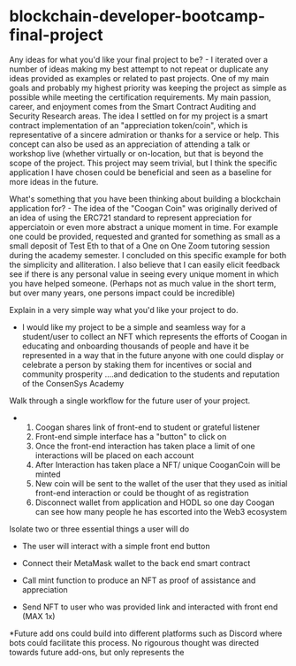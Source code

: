# blockchain-developer-bootcamp-final-project

Any ideas for what you'd like your final project to be?
      - I iterated over a number of ideas making my best attempt to not repeat or duplicate any ideas provided as examples or related to past projects.  One of my main goals and probably my highest priority was keeping the project as simple as possible while meeting the certification requirements.  My main passion, career, and enjoyment comes from the Smart Contract Auditing and Security Research areas.  The idea I settled on for my project is a smart contract implementation of an "appreciation token/coin", which is representative of a sincere admiration or thanks for a service or help. This concept can also be used as an appreciation of attending a talk or workshop live (whether virtually or on-location, but that is beyond the scope of the project.  This project may seem trivial, but I think the specific application I have chosen could be beneficial and seen as a baseline for more ideas in the future.



What's something that you have been thinking about building a blockchain application for?
      - The idea of the "Coogan Coin" was originally derived of an idea of using the ERC721 standard to represent appreciation for apperciatoin or even more abstract a unique moment in time. For example one could be provided, requested and granted for something as small as a small deposit of Test Eth to that of a One on One Zoom tutoring session during the academy semester.  I concluded on this specific example for both the simplicity and alliteration.  I also believe that I can easily elicit feedback see if there is any personal value in seeing every unique moment in which you have helped someone. (Perhaps not as much value in the short term, but over many years, one persons impact could be incredible)

Explain in a very simple way what you'd like your project to do.
  - I would like my project to be a simple and seamless way for a student/user to collect an NFT which represents the efforts of Coogan in educating and onboarding thousands of people and have it be represented in a way that in the future anyone with one could display or celebrate a person by staking them for incentives or social and community prosperity ....and dedication to the students and reputation of the ConsenSys Academy
  
  
Walk through a single workflow for the future user of your project.
  - 1) Coogan shares link of front-end to student or grateful listener
    2) Front-end simple interface has a "button" to click on
    3) Once the front-end interaction has taken place a limit of one interactions will be placed on each account
    4) After Interaction has taken place a NFT/ unique CooganCoin will be minted
    5) New coin will be sent to the wallet of the user that they used as initial front-end interaction or could be thought of as registration
    6) Disconnect wallet from application and HODL so one day Coogan can see how many people he has escorted into the Web3 ecosystem
  

Isolate two or three essential things a user will do
  - The user will interact with a simple front end button
  - Connect their MetaMask wallet to the back end smart contract
  - Call mint function to produce an NFT as proof of assistance and appreciation
 
  - Send NFT to user who was provided link and interacted with front end (MAX 1x)



*Future add ons could build into different platforms such as Discord where bots could facilitate this process.  No rigourous thought was directed towards future add-ons, but only represents the 
